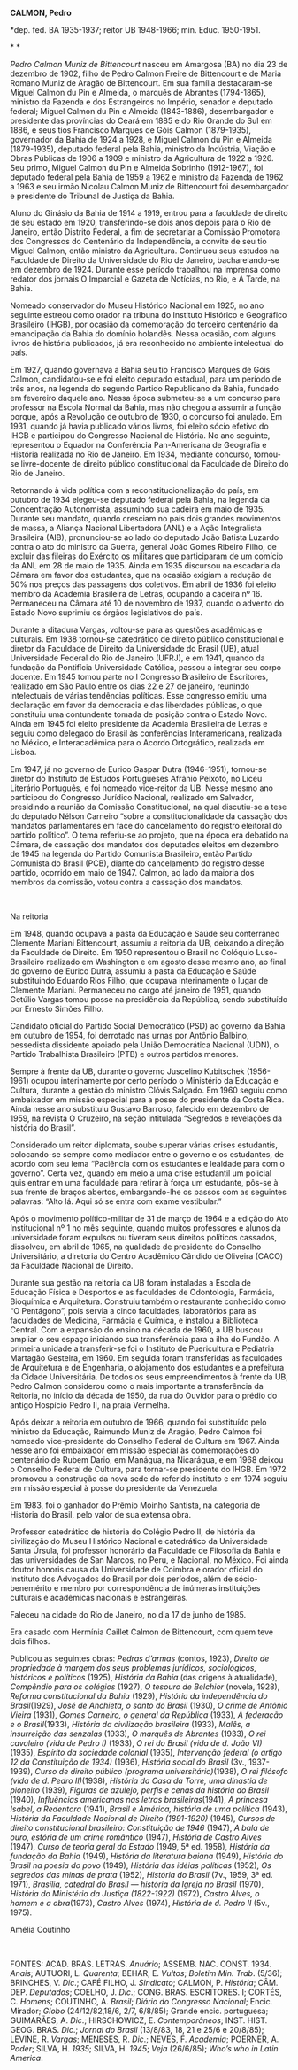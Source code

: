 **CALMON, Pedro**

\*dep. fed. BA 1935-1937; reitor UB 1948-1966; min. Educ. 1950-1951.

* *

*Pedro Calmon Muniz de Bittencourt* nasceu em Amargosa (BA) no dia 23 de
dezembro de 1902, filho de Pedro Calmon Freire de Bittencourt e de Maria
Romano Muniz de Aragão de Bittencourt. Em sua família destacaram-se
Miguel Calmon du Pin e Almeida, o marquês de Abrantes (1794-1865),
ministro da Fazenda e dos Estrangeiros no Império, senador e deputado
federal; Miguel Calmon du Pin e Almeida (1843-1886), desembargador e
presidente das províncias do Ceará em 1885 e do Rio Grande do Sul em
1886, e seus tios Francisco Marques de Góis Calmon (1879-1935),
governador da Bahia de 1924 a 1928, e Miguel Calmon du Pin e Almeida
(1879-1935), deputado federal pela Bahia, ministro da Indústria, Viação
e Obras Públicas de 1906 a 1909 e ministro da Agricultura de 1922 a
1926. Seu primo, Miguel Calmon du Pin e Almeida Sobrinho (1912-1967),
foi deputado federal pela Bahia de 1959 a 1962 e ministro da Fazenda de
1962 a 1963 e seu irmão Nicolau Calmon Muniz de Bittencourt foi
desembargador e presidente do Tribunal de Justiça da Bahia.

Aluno do Ginásio da Bahia de 1914 a 1919, entrou para a faculdade de
direito de seu estado em 1920, transferindo-se dois anos depois para o
Rio de Janeiro, então Distrito Federal, a fim de secretariar a Comissão
Promotora dos Congressos do Centenário da Independência, a convite de
seu tio Miguel Calmon, então ministro da Agricultura. Continuou seus
estudos na Faculdade de Direito da Universidade do Rio de Janeiro,
bacharelando-se em dezembro de 1924. Durante esse período trabalhou na
imprensa como redator dos jornais O Imparcial e Gazeta de Notícias, no
Rio, e A Tarde, na Bahia.

Nomeado conservador do Museu Histórico Nacional em 1925, no ano seguinte
estreou como orador na tribuna do Instituto Histórico e Geográfico
Brasileiro (IHGB), por ocasião da comemoração do terceiro centenário da
emancipação da Bahia do domínio holandês. Nessa ocasião, com alguns
livros de história publicados, já era reconhecido no ambiente
intelectual do país.

Em 1927, quando governava a Bahia seu tio Francisco Marques de Góis
Calmon, candidatou-se e foi eleito deputado estadual, para um período de
três anos, na legenda do segundo Partido Republicano da Bahia, fundado
em fevereiro daquele ano. Nessa época submeteu-se a um concurso para
professor na Escola Normal da Bahia, mas não chegou a assumir a função
porque, após a Revolução de outubro de 1930, o concurso foi anulado. Em
1931, quando já havia publicado vários livros, foi eleito sócio efetivo
do IHGB e participou do Congresso Nacional de História. No ano seguinte,
representou o Equador na Conferência Pan-Americana de Geografia e
História realizada no Rio de Janeiro. Em 1934, mediante concurso,
tornou-se livre-docente de direito público constitucional da Faculdade
de Direito do Rio de Janeiro.

Retornando à vida política com a reconstitucionalização do país, em
outubro de 1934 elegeu-se deputado federal pela Bahia, na legenda da
Concentração Autonomista, assumindo sua cadeira em maio de 1935. Durante
seu mandato, quando cresciam no país dois grandes movimentos de massa, a
Aliança Nacional Libertadora (ANL) e a Ação Integralista Brasileira
(AIB), pronunciou-se ao lado do deputado João Batista Luzardo contra o
ato do ministro da Guerra, general João Gomes Ribeiro Filho, de excluir
das fileiras do Exército os militares que participaram de um comício da
ANL em 28 de maio de 1935. Ainda em 1935 discursou na escadaria da
Câmara em favor dos estudantes, que na ocasião exigiam a redução de 50%
nos preços das passagens dos coletivos. Em abril de 1936 foi eleito
membro da Academia Brasileira de Letras, ocupando a cadeira nº 16.
Permaneceu na Câmara até 10 de novembro de 1937, quando o advento do
Estado Novo suprimiu os órgãos legislativos do país.

Durante a ditadura Vargas, voltou-se para as questões acadêmicas e
culturais. Em 1938 tornou-se catedrático de direito público
constitucional e diretor da Faculdade de Direito da Universidade do
Brasil (UB), atual Universidade Federal do Rio de Janeiro (UFRJ), e em
1941, quando da fundação da Pontifícia Universidade Católica, passou a
integrar seu corpo docente. Em 1945 tomou parte no I Congresso
Brasileiro de Escritores, realizado em São Paulo entre os dias 22 e 27
de janeiro, reunindo intelectuais de várias tendências políticas. Esse
congresso emitiu uma declaração em favor da democracia e das liberdades
públicas, o que constituiu uma contundente tomada de posição contra o
Estado Novo. Ainda em 1945 foi eleito presidente da Academia Brasileira
de Letras e seguiu como delegado do Brasil às conferências
Interamericana, realizada no México, e Interacadêmica para o Acordo
Ortográfico, realizada em Lisboa.

Em 1947, já no governo de Eurico Gaspar Dutra (1946-1951), tornou-se
diretor do Instituto de Estudos Portugueses Afrânio Peixoto, no Liceu
Literário Português, e foi nomeado vice-reitor da UB. Nesse mesmo ano
participou do Congresso Jurídico Nacional, realizado em Salvador,
presidindo a reunião da Comissão Constitucional, na qual discutiu-se a
tese do deputado Nélson Carneiro “sobre a constitucionalidade da
cassação dos mandatos parlamentares em face do cancelamento do registro
eleitoral do partido político”. O tema referiu-se ao projeto, que na
época era debatido na Câmara, de cassação dos mandatos dos deputados
eleitos em dezembro de 1945 na legenda do Partido Comunista Brasileiro,
então Partido Comunista do Brasil (PCB), diante do cancelamento do
registro desse partido, ocorrido em maio de 1947. Calmon, ao lado da
maioria dos membros da comissão, votou contra a cassação dos mandatos.

 

Na reitoria

Em 1948, quando ocupava a pasta da Educação e Saúde seu conterrâneo
Clemente Mariani Bittencourt, assumiu a reitoria da UB, deixando a
direção da Faculdade de Direito. Em 1950 representou o Brasil no
Colóquio Luso-Brasileiro realizado em Washington e em agosto desse mesmo
ano, ao final do governo de Eurico Dutra, assumiu a pasta da Educação e
Saúde substituindo Eduardo Rios Filho, que ocupava interinamente o lugar
de Clemente Mariani. Permaneceu no cargo até janeiro de 1951, quando
Getúlio Vargas tomou posse na presidência da República, sendo
substituído por Ernesto Simões Filho.

Candidato oficial do Partido Social Democrático (PSD) ao governo da
Bahia em outubro de 1954, foi derrotado nas urnas por Antônio Balbino,
pessedista dissidente apoiado pela União Democrática Nacional (UDN), o
Partido Trabalhista Brasileiro (PTB) e outros partidos menores.

Sempre à frente da UB, durante o governo Juscelino Kubitschek
(1956-1961) ocupou interinamente por certo período o Ministério da
Educação e Cultura, durante a gestão do ministro Clóvis Salgado. Em 1960
seguiu como embaixador em missão especial para a posse do presidente da
Costa Rica. Ainda nesse ano substituiu Gustavo Barroso, falecido em
dezembro de 1959, na revista O Cruzeiro, na seção intitulada “Segredos e
revelações da história do Brasil”.

Considerado um reitor diplomata, soube superar várias crises estudantis,
colocando-se sempre como mediador entre o governo e os estudantes, de
acordo com seu lema “Paciência com os estudantes e lealdade para com o
governo”. Certa vez, quando em meio a uma crise estudantil um policial
quis entrar em uma faculdade para retirar à força um estudante, pôs-se à
sua frente de braços abertos, embargando-lhe os passos com as seguintes
palavras: “Alto lá. Aqui só se entra com exame vestibular.”

Após o movimento político-militar de 31 de março de 1964 e a edição do
Ato Institucional nº 1 no mês seguinte, quando muitos professores e
alunos da universidade foram expulsos ou tiveram seus direitos políticos
cassados, dissolveu, em abril de 1965, na qualidade de presidente do
Conselho Universitário, a diretoria do Centro Acadêmico Cândido de
Oliveira (CACO) da Faculdade Nacional de Direito.

Durante sua gestão na reitoria da UB foram instaladas a Escola de
Educação Física e Desportos e as faculdades de Odontologia, Farmácia,
Bioquímica e Arquitetura. Construiu também o restaurante conhecido como
“O Pentágono”, pois servia a cinco faculdades, laboratórios para as
faculdades de Medicina, Farmácia e Química, e instalou a Biblioteca
Central. Com a expansão do ensino na década de 1960, a UB buscou ampliar
o seu espaço iniciando sua transferência para a ilha do Fundão. A
primeira unidade a transferir-se foi o Instituto de Puericultura e
Pediatria Martagão Gesteira, em 1960. Em seguida foram transferidas as
faculdades de Arquitetura e de Engenharia, o alojamento dos estudantes e
a prefeitura da Cidade Universitária. De todos os seus empreendimentos à
frente da UB, Pedro Calmon considerou como o mais importante a
transferência da Reitoria, no início da década de 1950, da rua do
Ouvidor para o prédio do antigo Hospício Pedro II, na praia Vermelha.

Após deixar a reitoria em outubro de 1966, quando foi substituído pelo
ministro da Educação, Raimundo Muniz de Aragão, Pedro Calmon foi nomeado
vice-presidente do Conselho Federal de Cultura em 1967. Ainda nesse ano
foi embaixador em missão especial às comemorações do centenário de Rubem
Dario, em Manágua, na Nicarágua, e em 1968 deixou o Conselho Federal de
Cultura, para tornar-se presidente do IHGB. Em 1972 promoveu a
construção da nova sede do referido instituto e em 1974 seguiu em missão
especial à posse do presidente da Venezuela.

Em 1983, foi o ganhador do Prêmio Moinho Santista, na categoria de
História do Brasil, pelo valor de sua extensa obra.

Professor catedrático de história do Colégio Pedro II, de história da
civilização do Museu Histórico Nacional e catedrático da Universidade
Santa Úrsula, foi professor honorário da Faculdade de Filosofia da Bahia
e das universidades de San Marcos, no Peru, e Nacional, no México. Foi
ainda doutor honoris causa da Universidade de Coimbra e orador oficial
do Instituto dos Advogados do Brasil por dois períodos, além de
sócio-benemérito e membro por correspondência de inúmeras instituições
culturais e acadêmicas nacionais e estrangeiras.

Faleceu na cidade do Rio de Janeiro, no dia 17 de junho de 1985.

Era casado com Hermínia Caillet Calmon de Bittencourt, com quem teve
dois filhos.

Publicou as seguintes obras: *Pedras d’armas* (contos, 1923), *Direito
de propriedade à margem dos seus problemas jurídicos, sociológicos,
históricos e políticos* (1925), *História da Bahia* (das origens à
atualidade), *Compêndio para os colégios* (1927), *O tesouro de
Belchior* (novela, 1928), *Reforma constitucional da Bahia* (1929),
*História da independência do Brasil*(1929), *José de Anchieta, o santo
do Brasil* (1930), *O crime de Antônio Vieira* (1931), *Gomes Carneiro,
o general da República* (1933), *A federação e o Brasil*(1933),
*História da civilização brasileira* (1933), *Malês, a insurreição das
senzalas* (1933), *O marquês de Abrantes* (1933), *O rei cavaleiro*
*(vida de Pedro I)* (1933), *O rei do Brasil (vida de d. João VI)*
(1935), *Espírito da sociedade colonial* (1935), *Intervenção federal*
*(o artigo 12 da Constituição de 1934)* (1936), *História social do
Brasil* (3v., 1937-1939), *Curso de direito público (programa
universitário)*(1938), *O rei filósofo (vida de d. Pedro II)*(1938),
*História da Casa da Torre, uma dinastia de pioneiro* (1939), *Figuras
de azulejo, perfis e cenas da história do Brasil* (1940), *Influências
americanas nas letras brasileiras*(1941), *A princesa Isabel, a
Redentora* (1941), *Brasil e América, história de uma política* (1943),
*História da Faculdade Nacional de Direito (1891-1920)* (1945), *Cursos
de direito constitucional brasileiro: Constituição de 1946* (1947), *A
bala de ouro, estória de um crime romântico* (1947), *História de Castro
Alves* (1947), *Curso de teoria geral do Estado* (1949, 5ª ed. 1958),
*História da fundação da Bahia* (1949), *História da literatura baiana*
(1949), *História do Brasil na poesia do povo* (1949), *História das
idéias políticas* (1952), *Os segredos das minas de prata* (1952),
*História do Brasil* (7v., 1959, 3ª ed. 1971), *Brasília, catedral do
Brasil — história da Igreja no Brasil* (1970), *História do Ministério
da Justiça (1822-1922)* (1972), *Castro Alves, o homem e a obra*(1973),
*Castro Alves* (1974), *História de d. Pedro II* (5v., 1975).

Amélia Coutinho

 

FONTES: ACAD. BRAS. LETRAS. *Anuário*; ASSEMB. NAC. CONST. 1934.
*Anais*; AUTUORI, L. *Quarenta*; BEHAR, E. *Vultos*; *Boletim Min.
Trab*. (5/36); BRINCHES, V. *Dic*.; CAFÉ FILHO, J. *Sindicato*; CALMON,
P. *História*; CÂM. DEP. *Deputados*; COELHO, J. *Dic*.; CONG. BRAS.
ESCRITORES. I; CORTÉS, C. *Homens*; COUTINHO, A. *Brasil*; *Diário do
Congresso Nacional*; Encic. Mirador; *Globo* (24/12/82,18/6, 2/7,
6/8/85); Grande encic. portuguesa; GUIMARÃES, A. *Dic*.; HIRSCHOWICZ, E.
*Contemporâneos*; INST. HIST. GEOG. BRAS. *Dic*.; *Jornal do Brasil*
(13/8/83, 18, 21 e 25/6 e 20/8/85); LEVINE, R. *Vargas*; MENESES, R.
*Dic*.; NEVES, F. *Academia*; POERNER, A. *Poder*; SILVA, H. *1935*;
SILVA, H. *1945*; *Veja* (26/6/85); *Who’s who in Latin America*.

 
